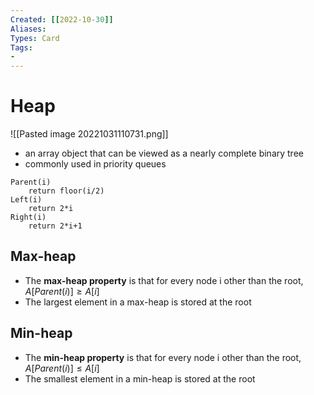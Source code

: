 ```yaml
---
Created: [[2022-10-30]]
Aliases: 
Types: Card
Tags: 
- 
---
```

# Heap
![[Pasted image 20221031110731.png]]
- an array object that can be viewed as a nearly complete binary tree
- commonly used in priority queues
```Pseudocode
Parent(i)
	return floor(i/2)
Left(i)
	return 2*i
Right(i)
	return 2*i+1
```
## Max-heap
- The **max-heap property** is that for every node i other than the root, 
  $A[Parent(i)]\geq A[i]$
- The largest element in a max-heap is stored at the root
## Min-heap
- The **min-heap property** is that for every node i other than the root, 
  $A[Parent(i)]\leq A[i]$
- The smallest element in a min-heap is stored at the root
